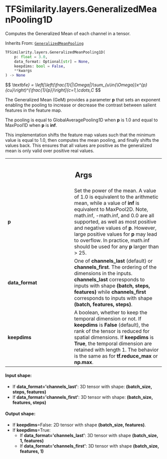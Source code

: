 # TFSimilarity.layers.GeneralizedMeanPooling1D





Computes the Generalized Mean of each channel in a tensor.

Inherits From: [`GeneralizedMeanPooling`](../../TFSimilarity/layers/GeneralizedMeanPooling.md)

```python
TFSimilarity.layers.GeneralizedMeanPooling1D(
    p: float = 3.0,
    data_format: Optional[str] = None,
    keepdims: bool = False,
    **kwargs
) -> None
```



<!-- Placeholder for "Used in" -->

$$
\textbf<i>e} = \left[\left(\frac{1}{|\Omega|}\sum_{u\in{\Omega}}x^{p}_{cu}\right)^{\frac{1}{p}}\right]_{c=1,\cdots,C</i>
$$

The Generalized Mean (GeM) provides a parameter <b>p</b> that sets an exponent
enabling the pooling to increase or decrease the contrast between salient
features in the feature map.

The pooling is equal to GlobalAveragePooling1D when <b>p</b> is 1.0 and equal
to MaxPool1D when <b>p</b> is <b>inf</b>.

This implementation shifts the feature map values such that the minimum
value is equal to 1.0, then computes the mean pooling, and finally shifts
the values back. This ensures that all values are positive as the
generalized mean is only valid over positive real values.

<!-- Tabular view -->
 <table class="responsive fixed orange">
<colgroup><col width="214px"><col></colgroup>
<tr><th colspan="2"><h2 class="add-link">Args</h2></th></tr>

<tr>
<td>
<b>p</b>
</td>
<td>
Set the power of the mean. A value of 1.0 is equivalent to the
arithmetic mean, while a value of <b>inf</b> is equivalent to MaxPool2D.
Note, math.inf, -math.inf, and 0.0 are all supported, as well as most
positive and negative values of <b>p</b>. However, large positive values for
<b>p</b> may lead to overflow. In practice, math.inf should be used for any
<b>p</b> larger than > 25.
</td>
</tr><tr>
<td>
<b>data_format</b>
</td>
<td>
One of <b>channels_last</b> (default) or <b>channels_first</b>. The
ordering of the dimensions in the inputs.  <b>channels_last</b>
corresponds to inputs with shape <b>(batch, steps, features)</b> while
<b>channels_first</b> corresponds to inputs with shape
<b>(batch, features, steps)</b>.
</td>
</tr><tr>
<td>
<b>keepdims</b>
</td>
<td>
A boolean, whether to keep the temporal dimension or not.
If <b>keepdims</b> is <b>False</b> (default), the rank of the tensor is reduced
for spatial dimensions.  If <b>keepdims</b> is <b>True</b>, the temporal
dimension are retained with length 1.  The behavior is the same as
for <b>tf.reduce_max</b> or <b>np.max</b>.
</td>
</tr>
</table>



#### Input shape:

- If <b>data_format='channels_last'</b>:
  3D tensor with shape:
  <b>(batch_size, steps, features)</b>
- If <b>data_format='channels_first'</b>:
  3D tensor with shape:
  <b>(batch_size, features, steps)</b>


#### Output shape:

- If <b>keepdims</b>=False:
  2D tensor with shape <b>(batch_size, features)</b>.
- If <b>keepdims</b>=True:
  - If <b>data_format='channels_last'</b>:
    3D tensor with shape <b>(batch_size, 1, features)</b>
  - If <b>data_format='channels_first'</b>:
    3D tensor with shape <b>(batch_size, features, 1)</b>


